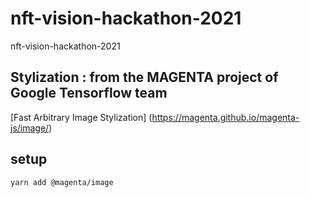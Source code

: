 # nft-vision-hackathon-2021

nft-vision-hackathon-2021

## Stylization : from the MAGENTA project of Google Tensorflow team

[Fast Arbitrary Image Stylization]
(https://magenta.github.io/magenta-js/image/)

## setup

```bash
yarn add @magenta/image
```
